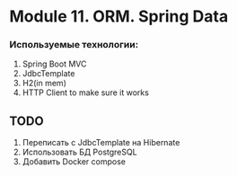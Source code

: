 # Module 11. ORM. Spring Data

### Используемые технологии: 
1. Spring Boot MVC
2. JdbcTemplate
3. H2(in mem)
4. HTTP Client to make sure it works

## TODO
1. Переписать с JdbcTemplate на Hibernate
2. Использовать БД PostgreSQL
3. Добавить Docker compose